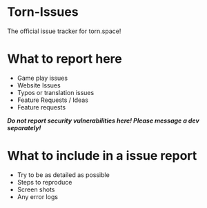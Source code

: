 # Torn-Issues
The official issue tracker for torn.space!

# What to report here
* Game play issues
* Website Issues
* Typos or translation issues
* Feature Requests / Ideas
* Feature requests

***Do not report security vulnerabilities here! Please message a dev separately!***

# What to include in a issue report
* Try to be as detailed as possible
* Steps to reproduce
* Screen shots
* Any error logs
